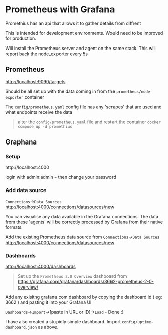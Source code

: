 # Prometheus with Grafana

Promethius has an api that allows it to gather details from diffrent 

This is intended for development environments. Would need to be improved for production.

Will install the Prometheus server and agent on the same stack.
This will report back the node_exporter every 5s

## Prometheus

<http://localhost:9090/targets>

Should be all set up with the data coming in from the `prometheus/node-exporter` container

The `config/prometheus.yaml` config file has any 'scrapes' that are used and what endpoints receive the data

> alter the `config/prometheus.yaml` file and restart the container `docker compose up -d promethius`

## Graphana

### Setup

http://localhost:4000

login with admin:admin - then change your password

### Add data source

`Connections`->`Data Sources` <http://localhost:4000/connections/datasources/new> 

You can visualise any data available in the Grafana connections. The data from these 'agents' will be correctly processed by Grafana from their native formats.

Add the existing Prometheus data source from `Connections`->`Data Sources` <http://localhost:4000/connections/datasources/new> 

### Dashboards

<http://localhost:4000/dashboards>

> Set up the `Prometheus 2.0 Overview` dashboard from <https://grafana.com/grafana/dashboards/3662-prometheus-2-0-overview/>

Add any exisitng grafana.com dashboard by copying the dashboard id ( eg: 3662 ) and pasting it into your Grafana UI

`Dashboards`->`Import`->[paste in URL or ID]->`Load`  - Done :)

I have also created a stupidly simple dashboard. Import `config/uptime-dashboard.json` as above.


